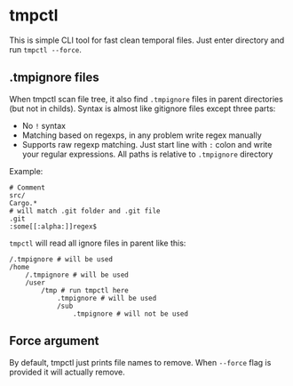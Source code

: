 # tmpctl

This is simple CLI tool for fast clean temporal files. Just enter directory and
run `tmpctl --force`.

## .tmpignore files
When tmpctl scan file tree, it also find `.tmpignore` files in parent
directories (but not in childs). Syntax is almost like gitignore files except
three parts:
- No `!` syntax
- Matching based on regexps, in any problem write regex manually
- Supports raw regexp matching. Just start line with `:` colon and write your
  regular expressions. All paths is relative to `.tmpignore` directory
  
Example:

``` ignore-list
# Comment
src/
Cargo.*
# will match .git folder and .git file
.git
:some[[:alpha:]]regex$
```

`tmpctl` will read all ignore files in parent like this:

```
/.tmpignore # will be used
/home
    /.tmpignore # will be used
    /user
        /tmp # run tmpctl here
            .tmpignore # will be used
            /sub
                .tmpignore # will not be used
```

## Force argument
By default, tmpctl just prints file names to remove. When `--force` flag is
provided it will actually remove.
